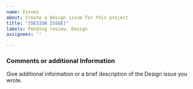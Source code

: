 ```yaml
---
name: Issues
about: Create a Design issue for this project
title: "[DESIGN ISSUE]"
labels: Pending review, Design
assignees: ''

---
```

### Comments or additional Information
Give additional information or a  brief description of the Design issue you wrote.

